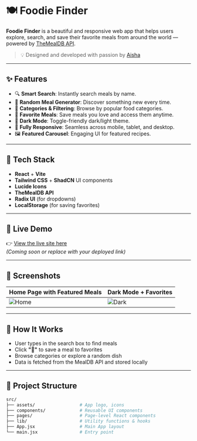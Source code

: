  # 🍽️ Foodie Finder

**Foodie Finder** is a beautiful and responsive web app that helps users explore, search, and save their favorite meals from around the world — powered by [TheMealDB API](https://www.themealdb.com/api.php).

> 💡 Designed and developed with passion by [Aisha](https://github.com/codequeen-11)

---

## ✨ Features

- 🔍 **Smart Search**: Instantly search meals by name.
- 🎲 **Random Meal Generator**: Discover something new every time.
- 📁 **Categories & Filtering**: Browse by popular food categories.
- 💖 **Favorite Meals**: Save meals you love and access them anytime.
- 🌙 **Dark Mode**: Toggle-friendly dark/light theme.
- 📱 **Fully Responsive**: Seamless across mobile, tablet, and desktop.
- 🖼️ **Featured Carousel**: Engaging UI for featured recipes.

---

## 🔧 Tech Stack

- **React** + **Vite**
- **Tailwind CSS** + **ShadCN** UI components
- **Lucide Icons**
- **TheMealDB API**
- **Radix UI** (for dropdowns)
- **LocalStorage** (for saving favorites)

---

## 🚀 Live Demo

👉 [View the live site here](https://foodie-finder-web-app.vercel.com)  
*(Coming soon or replace with your deployed link)*

---

## 📸 Screenshots

| Home Page with Featured Meals | Dark Mode + Favorites |
|------------------------------|------------------------|
| ![Home](./home-page.png) | ![Dark](./meal-cards-with-dark-mode.png) |

---

## 🧠 How It Works

- User types in the search box to find meals
- Click **"💖"** to save a meal to favorites
- Browse categories or explore a random dish
- Data is fetched from the MealDB API and stored locally

---

## 📁 Project Structure

```bash
src/
├── assets/                 # App logo, icons
├── components/             # Reusable UI components
├── pages/                  # Page-level React components
├── lib/                    # Utility functions & hooks
├── App.jsx                 # Main App layout
└── main.jsx                # Entry point

